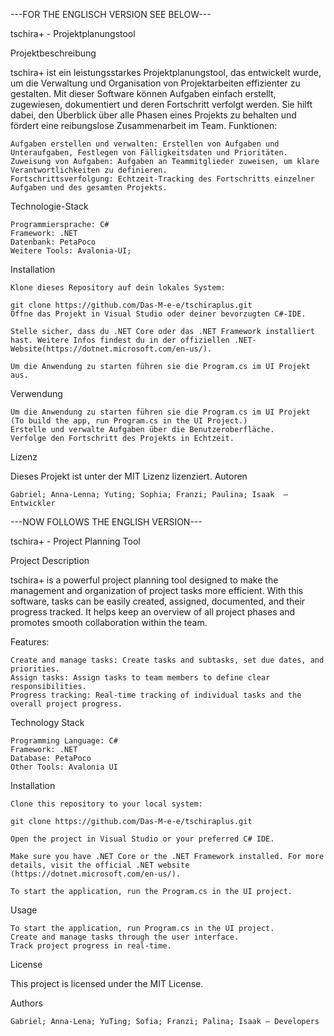 ---FOR THE ENGLISCH VERSION SEE BELOW---

tschira+ - Projektplanungstool

Projektbeschreibung

tschira+ ist ein leistungsstarkes Projektplanungstool, das entwickelt wurde, um die Verwaltung und Organisation von Projektarbeiten effizienter zu gestalten. Mit dieser Software können Aufgaben einfach erstellt, zugewiesen, dokumentiert und deren Fortschritt verfolgt werden. Sie hilft dabei, den Überblick über alle Phasen eines Projekts zu behalten und fördert eine reibungslose Zusammenarbeit im Team.
Funktionen:

    Aufgaben erstellen und verwalten: Erstellen von Aufgaben und Unteraufgaben, Festlegen von Fälligkeitsdaten und Prioritäten.
    Zuweisung von Aufgaben: Aufgaben an Teammitglieder zuweisen, um klare Verantwortlichkeiten zu definieren.
    Fortschrittsverfolgung: Echtzeit-Tracking des Fortschritts einzelner Aufgaben und des gesamten Projekts.
    
Technologie-Stack

    Programmiersprache: C#
    Framework: .NET 
    Datenbank: PetaPoco
    Weitere Tools: Avalonia-UI; 

Installation

    Klone dieses Repository auf dein lokales System:

    git clone https://github.com/Das-M-e-e/tschiraplus.git
    Öffne das Projekt in Visual Studio oder deiner bevorzugten C#-IDE.

    Stelle sicher, dass du .NET Core oder das .NET Framework installiert hast. Weitere Infos findest du in der offiziellen .NET-Website(https://dotnet.microsoft.com/en-us/).

    Um die Anwendung zu starten führen sie die Program.cs im UI Projekt aus.

Verwendung

    Um die Anwendung zu starten führen sie die Program.cs im UI Projekt (To build the app, run Program.cs in the UI Project.)
    Erstelle und verwalte Aufgaben über die Benutzeroberfläche.
    Verfolge den Fortschritt des Projekts in Echtzeit.


Lizenz

Dieses Projekt ist unter der MIT Lizenz lizenziert.
Autoren

    Gabriel; Anna-Lenna; Yuting; Sophia; Franzi; Paulina; Isaak  – Entwickler

---NOW FOLLOWS THE ENGLISH VERSION---

tschira+ - Project Planning Tool

Project Description

tschira+ is a powerful project planning tool designed to make the management and organization of project tasks more efficient. With this software, tasks can be easily created, assigned, documented, and their progress tracked. It helps keep an overview of all project phases and promotes smooth collaboration within the team.

Features:

    Create and manage tasks: Create tasks and subtasks, set due dates, and priorities.
    Assign tasks: Assign tasks to team members to define clear responsibilities.
    Progress tracking: Real-time tracking of individual tasks and the overall project progress.

Technology Stack

    Programming Language: C#
    Framework: .NET
    Database: PetaPoco
    Other Tools: Avalonia UI

Installation

    Clone this repository to your local system:

    git clone https://github.com/Das-M-e-e/tschiraplus.git

    Open the project in Visual Studio or your preferred C# IDE.

    Make sure you have .NET Core or the .NET Framework installed. For more details, visit the official .NET website (https://dotnet.microsoft.com/en-us/).

    To start the application, run the Program.cs in the UI project.

Usage

    To start the application, run Program.cs in the UI project.
    Create and manage tasks through the user interface.
    Track project progress in real-time.

License

This project is licensed under the MIT License.

Authors

    Gabriel; Anna-Lena; YuTing; Sofia; Franzi; Palina; Isaak – Developers
    
